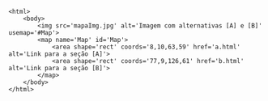 <Code language='html'>
&lt;html&gt;
    &lt;body&gt;
        &lt;img src='mapaImg.jpg' alt='Imagem com alternativas [A] e [B]' usemap='#Map'&gt;
        &lt;map name='Map' id='Map'&gt;
            &lt;area shape='rect' coords='8,10,63,59' href='a.html' alt='Link para a seção [A]'&gt;
            &lt;area shape='rect' coords='77,9,126,61' href='b.html' alt='Link para a seção [B]'&gt;
        &lt;/map&gt;
    &lt;/body&gt;
&lt;/html&gt;
</Code>